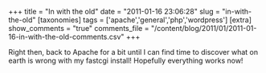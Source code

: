 +++
title = "In with the old"
date = "2011-01-16 23:06:28"
slug = "in-with-the-old"
[taxonomies]
tags = ['apache','general','php','wordpress']
[extra]
show_comments = "true"
comments_file = "/content/blog/2011/01/2011-01-16-in-with-the-old-comments.csv"
+++

Right then, back to Apache for a bit until I can find time to discover what on earth is wrong with my fastcgi install! Hopefully everything works now!
